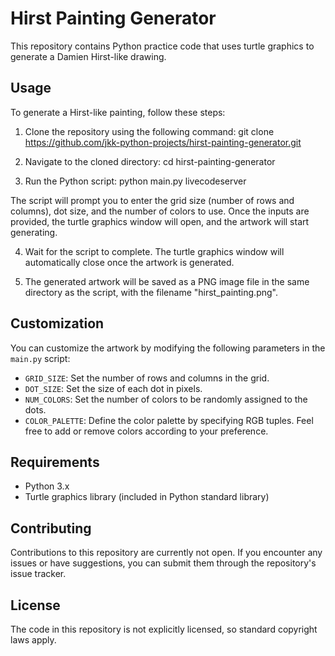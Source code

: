 # Hirst Painting Generator

This repository contains Python practice code that uses turtle graphics to generate a Damien Hirst-like drawing.

## Usage

To generate a Hirst-like painting, follow these steps:

1. Clone the repository using the following command:
   git clone https://github.com/jkk-python-projects/hirst-painting-generator.git

2. Navigate to the cloned directory:
   cd hirst-painting-generator

3. Run the Python script:
   python main.py
   livecodeserver

The script will prompt you to enter the grid size (number of rows and columns), dot size, and the number of colors to use. Once the inputs are provided, the turtle graphics window will open, and the artwork will start generating.

4. Wait for the script to complete. The turtle graphics window will automatically close once the artwork is generated.

5. The generated artwork will be saved as a PNG image file in the same directory as the script, with the filename "hirst_painting.png".

## Customization

You can customize the artwork by modifying the following parameters in the `main.py` script:

- `GRID_SIZE`: Set the number of rows and columns in the grid.
- `DOT_SIZE`: Set the size of each dot in pixels.
- `NUM_COLORS`: Set the number of colors to be randomly assigned to the dots.
- `COLOR_PALETTE`: Define the color palette by specifying RGB tuples. Feel free to add or remove colors according to your preference.

## Requirements

- Python 3.x
- Turtle graphics library (included in Python standard library)

## Contributing

Contributions to this repository are currently not open. If you encounter any issues or have suggestions, you can submit them through the repository's issue tracker.

## License

The code in this repository is not explicitly licensed, so standard copyright laws apply.
